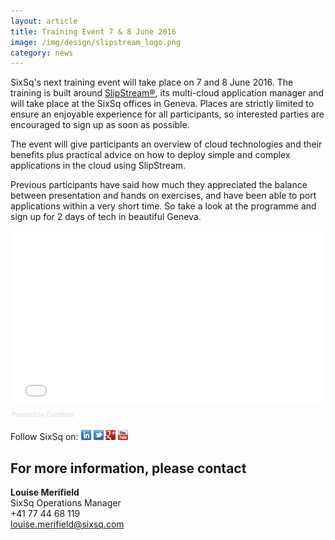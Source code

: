 ```yaml
---
layout: article
title: Training Event 7 & 8 June 2016
image: /img/design/slipstream_logo.png 
category: news
---
```

SixSq's next training event will take place on 7 and 8 June 2016. The training is built around [SlipStream®](http://sixsq.com/products/slipstream/), its multi-cloud application manager and will take place at the SixSq offices in Geneva. Places are strictly limited to ensure an enjoyable experience for all participants, so interested parties are encouraged to sign up as soon as possible.

The event will give participants an overview of cloud technologies and their benefits plus practical advice on how to deploy simple and complex applications in the cloud using SlipStream. 

Previous participants have said how much they appreciated the balance between presentation and hands on exercises, and have been able to port applications within a very short time. So take a look at the programme and sign up for 2 days of tech in beautiful Geneva.

<div style="width:100%; text-align:left;" ><iframe  src="//eventbrite.com/tickets-external?eid=21599097482&ref=etckt" frameborder="0" height="279" width="100%" vspace="0" hspace="0" marginheight="5" marginwidth="5" scrolling="auto" allowtransparency="true"></iframe><div style="font-family:Helvetica, Arial; font-size:10px; padding:5px 0 5px; margin:2px; width:100%; text-align:left;" ><a class="powered-by-eb" style="color: #dddddd; text-decoration: none;" target="_blank" href="http://www.eventbrite.com/r/etckt">Powered by Eventbrite</a></div></div>


Follow SixSq on:
<a href="http://linkedin.com/company/sixsq"><img src="/img/design/linkedin_small.png" alt="LinkedIn" width="16" /></a> <a href="http://twitter.com/@sixsq"><img src="/img/design/twitter_small.png" alt="Twitter" width="16" /></a> <a href="http://plus.google.com/+sixsq"><img src="/img/design/google_plus_small.png" alt="Google+" width="16" /></a> <a href="https://www.youtube.com/channel/UCGYw3n7c-QsDtsVH32By1-g"><img src="/img/design/youtube_small.png" alt="Youtube" width="16"/></a>


For more information, please contact
----

**Louise Merifield**  
SixSq Operations Manager  
+41 77 44 68 119  
[louise.merifield@sixsq.com](mailto:louise.merifield@sixsq.com)



